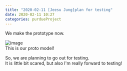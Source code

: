 ```yaml
---
title: "2020-02-11 [Jeesu Jung]plan for testing"
date: 2020-02-11 10:27
categories: purdueProject
---
```

  

We make the prototype now.  
  
![image](https://user-images.githubusercontent.com/26360997/74251293-ed2c8500-4cb9-11ea-9446-f053e63b5a1e.png)  
This is our proto model!   
  
So, we are planning to go out for testing.  
It is little bit scared, but also I'm really forward to testing!  
